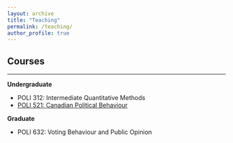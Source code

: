 ```yaml
---
layout: archive
title: "Teaching"
permalink: /teaching/
author_profile: true
---
```


## Courses
<hr>

**Undergraduate**
- POLI 312: Intermediate Quantitative Methods
- [POLI 521: Canadian Political Behaviour](/files/teaching/POLI521_syllabus.pdf)

**Graduate**
- POLI 632: Voting Behaviour and Public Opinion





